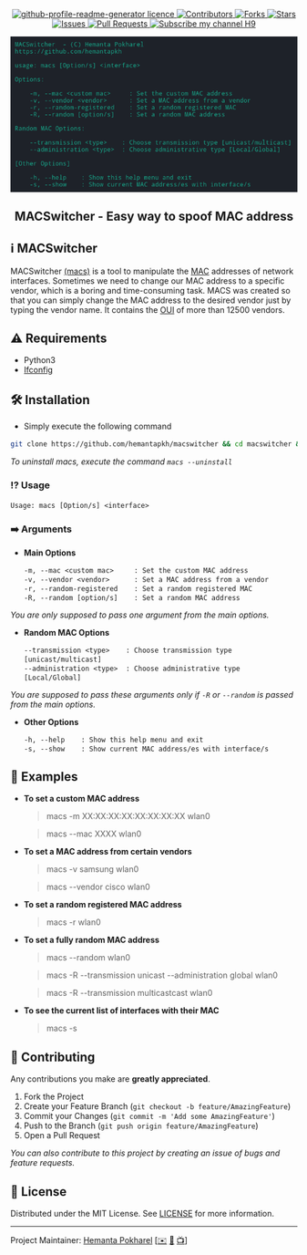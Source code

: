 <p align="center">
<a href="https://github.com/hemantapkh/macswitcher/blob/master/LICENSE" target="blank">
<img src="https://img.shields.io/github/license/hemantapkh/macswitcher?style=flat-square" alt="github-profile-readme-generator licence" />
</a>
<a href="https://github.com/hemantapkh/macswitcher/graphs/contributors" target="blank">
<img src="https://img.shields.io/github/contributors/hemantapkh/macswitcher.svg?style=flat-square" alt="Contributors" />
</a>
<a href="https://github.com/hemantapkh/macswitcher/fork" target="blank">
<img src="https://img.shields.io/github/forks/hemantapkh/macswitcher.svg?style=flat-square" alt="Forks"/>
</a>
<a href="https://github.com/hemantapkh/macswitcher/stargazers" target="blank">
<img src="https://img.shields.io/github/stars/hemantapkh/macswitcher?style=flat-square" alt="Stars"/>
</a>
<a href="https://github.com/hemantapkh/macswitcher/issues" target="blank">
<img src="https://img.shields.io/github/issues/hemantapkh/macswitcher?style=flat-square" alt="Issues"/>
</a>
<a href="https://github.com/hemantapkh/macswitcher/pulls" target="blank">
<img src="https://img.shields.io/github/issues-pr/hemantapkh/macswitcher?style=flat-square" alt="Pull Requests"/>
</a>
<a href="https://www.youtube.com/c/H9TechYouTube?sub_confirmation=1" target="blank">
<img src="https://img.shields.io/badge/Subscribe-H9-red?style=flat-square" alt="Subscribe my channel H9"/>
</a>
<p align="center">
 <img src="image/MacsMenu.png" align="center" alt="GitHub Readme Stats" />
<h2 align="center">MACSwitcher - Easy way to spoof MAC address</h2>

</p>


## ℹ️ MACSwitcher
 
MACSwitcher [(macs)](https://github.com/hemantapkh/macswitcher) is a tool to manipulate the [MAC](https://en.wikipedia.org/wiki/MAC_address) addresses of network interfaces. Sometimes we need to change our MAC address to a specific vendor, which is a boring and time-consuming task. MACS was created so that you can simply change the MAC address to the desired vendor just by typing the vendor name. It contains the [OUI](https://en.wikipedia.org/wiki/Organizationally_unique_identifier) of more than 12500 vendors.


 ##  ⚠️ Requirements

- Python3
- [Ifconfig](https://en.wikipedia.org/wiki/Ifconfig)



## 🛠️ Installation

* Simply execute the following command

```bash
git clone https://github.com/hemantapkh/macswitcher && cd macswitcher && sudo bash install.sh --install
```

*To uninstall macs, execute the command `macs --uninstall`*


### ⁉️ Usage

```Usage: macs [Option/s] <interface>```

### ➡️ Arguments
  
  - **Main Options**

    ```
    -m, --mac <custom mac>     : Set the custom MAC address
    -v, --vendor <vendor>      : Set a MAC address from a vendor
    -r, --random-registered    : Set a random registered MAC
    -R, --random [option/s]    : Set a random MAC address
    ```

*You are only supposed to pass one argument from the main options.*
      
  - **Random MAC Options**

    ```
    --transmission <type>    : Choose transmission type [unicast/multicast]
    --administration <type>  : Choose administrative type [Local/Global]
    ```

*You are supposed to pass these arguments only if `-R` or `--random` is passed from the main options.*

  - **Other Options**

    ```
    -h, --help    : Show this help menu and exit
    -s, --show    : Show current MAC address/es with interface/s
    ```


## 🎯 Examples

- **To set a custom MAC address**
    > macs -m XX:XX:XX:XX:XX:XX:XX:XX wlan0

    > macs --mac XXXX wlan0

- **To set a MAC address from certain vendors**
    > macs -v samsung wlan0
    
    > macs --vendor cisco wlan0

- **To set a random registered MAC address**
    > macs -r  wlan0

- **To set a fully random MAC address**
   > macs --random wlan0 
   
   > macs -R --transmission unicast --administration global wlan0 

    > macs -R --transmission multicastcast wlan0

- **To see the current list of interfaces with their MAC**
    > macs -s


## 💚 Contributing

Any contributions you make are **greatly appreciated**.

1. Fork the Project
2. Create your Feature Branch (`git checkout -b feature/AmazingFeature`)
3. Commit your Changes (`git commit -m 'Add some AmazingFeature'`)
4. Push to the Branch (`git push origin feature/AmazingFeature`)
5. Open a Pull Request

*You can also contribute to this project by creating an issue of bugs and feature requests.*


## 🔑 License

Distributed under the MIT License. See [LICENSE](LICENSE) for more information.

-----
Project Maintainer: [Hemanta Pokharel](https://github.com/hemantapkh/) [[✉️](mailto:hemantapkh@gmail.com) [💬](https://t.me/hemantapkh) [📺](https://youtube.com/h9techyoutube)]
